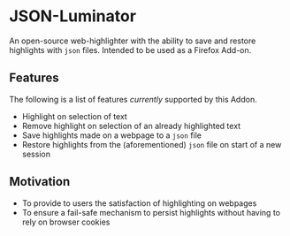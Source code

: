 # JSON-Luminator

An open-source web-highlighter with the ability to save and restore highlights with `json` files. Intended to be used as a Firefox Add-on.

## Features
The following is a list of features *currently* supported by this Addon.
- Highlight on selection of text
- Remove highlight on selection of an already highlighted text
- Save highlights made on a webpage to a `json` file
- Restore highlights from the (aforementioned) `json` file on start of a new session

## Motivation
- To provide to users the satisfaction of highlighting on webpages
- To ensure a fail-safe mechanism to persist highlights without having to rely on browser cookies
